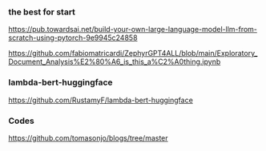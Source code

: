 ### the best for start 

https://pub.towardsai.net/build-your-own-large-language-model-llm-from-scratch-using-pytorch-9e9945c24858


https://github.com/fabiomatricardi/ZephyrGPT4ALL/blob/main/Exploratory_Document_Analysis%E2%80%A6_is_this_a%C2%A0thing.ipynb

### lambda-bert-huggingface

https://github.com/RustamyF/lambda-bert-huggingface

### Codes

https://github.com/tomasonjo/blogs/tree/master
